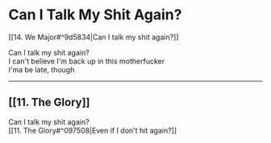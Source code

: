 # Can I Talk My Shit Again?

[[14. We Major#^9d5834|Can I talk my shit again?]]

Can I talk my shit again?  
I can't believe I'm back up in this motherfucker  
I'ma be late, though

---

## [[11. The Glory]]

Can I talk my shit again?  
[[11. The Glory#^097508|Even if I don't hit again?]]

